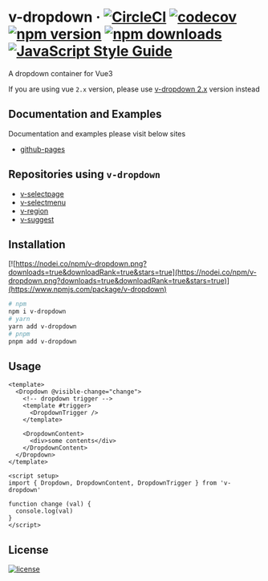 # v-dropdown &middot; [![CircleCI](https://dl.circleci.com/status-badge/img/gh/TerryZ/v-dropdown/tree/master.svg?style=svg)](https://dl.circleci.com/status-badge/redirect/gh/TerryZ/v-dropdown/tree/master) [![codecov](https://codecov.io/gh/TerryZ/v-dropdown/branch/master/graph/badge.svg?token=veg52RGaZg)](https://codecov.io/gh/TerryZ/v-dropdown) [![npm version](https://img.shields.io/npm/v/v-dropdown.svg)](https://www.npmjs.com/package/v-dropdown) [![npm downloads](https://img.shields.io/npm/dy/v-dropdown.svg)](https://www.npmjs.com/package/v-dropdown) [![JavaScript Style Guide](https://img.shields.io/badge/code_style-standard-brightgreen.svg)](https://standardjs.com)

A dropdown container for Vue3

If you are using vue `2.x` version, please use [v-dropdown 2.x](https://github.com/TerryZ/v-dropdown/tree/dev-vue-2) version instead

## Documentation and Examples

Documentation and examples please visit below sites

- [github-pages](https://terryz.github.io/docs-vue3/dropdown/)

## Repositories using `v-dropdown`

- [v-selectpage](https://github.com/TerryZ/v-selectpage)
- [v-selectmenu](https://github.com/TerryZ/v-selectmenu)
- [v-region](https://github.com/TerryZ/v-region)
- [v-suggest](https://github.com/TerryZ/v-suggest)

## Installation

[![https://nodei.co/npm/v-dropdown.png?downloads=true&downloadRank=true&stars=true](https://nodei.co/npm/v-dropdown.png?downloads=true&downloadRank=true&stars=true)](https://www.npmjs.com/package/v-dropdown)

```sh
# npm
npm i v-dropdown
# yarn
yarn add v-dropdown
# pnpm
pnpm add v-dropdown
```

## Usage

```vue
<template>
  <Dropdown @visible-change="change">
    <!-- dropdown trigger -->
    <template #trigger>
      <DropdownTrigger />
    </template>

    <DropdownContent>
      <div>some contents</div>
    </DropdownContent>
  </Dropdown>
</template>

<script setup>
import { Dropdown, DropdownContent, DropdownTrigger } from 'v-dropdown'

function change (val) {
  console.log(val)
}
</script>
```

## License

[![license](https://img.shields.io/badge/license-MIT-brightgreen.svg)](https://mit-license.org/)
